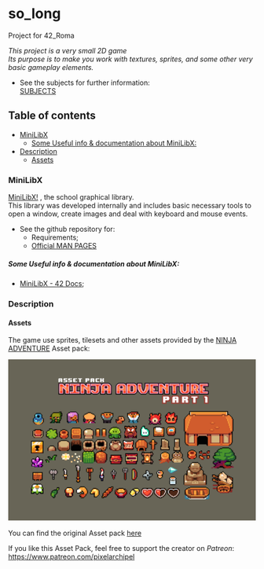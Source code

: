 # so_long
Project for 42_Roma

*This project is a very small 2D game*  
*Its purpose is to make you work with textures, sprites, and some other very basic gameplay elements.*

- See the subjects for further information:  
[SUBJECTS](Resources/en.subject.pdf)

## Table of contents

- [MiniLibX](#minilibx)
    - [Some Useful info & documentation about MiniLibX:](#some-useful-info--documentation-about-minilibx)
- [Description](#description)
    - [Assets](#assets)

### MiniLibX

[MiniLibX!](https://github.com/42Paris/minilibx-linux) , the school graphical library.  
This library was developed internally and includes basic necessary tools to open a window, create images and deal with keyboard and mouse events.

- See the github repository for:
  - Requirements;
  - [Official MAN PAGES](https://github.com/42Paris/minilibx-linux/tree/master/man/man3)

##### Some Useful info & documentation about MiniLibX:

- [MiniLibX - 42 Docs](https://harm-smits.github.io/42docs/libs/minilibx);

### Description

#### Assets

The game use sprites, tilesets and other assets provided by the [NINJA ADVENTURE](https://pixel-boy.itch.io/ninja-adventure-asset-pack) Asset pack:

![Ninja Adventure preview](/assets/preview_ninja_adventure.png)

You can find the original Asset pack [here](/assets/NinjaAdventure.zip)

If you like this Asset Pack, feel free to support the creator on *Patreon*: https://www.patreon.com/pixelarchipel
